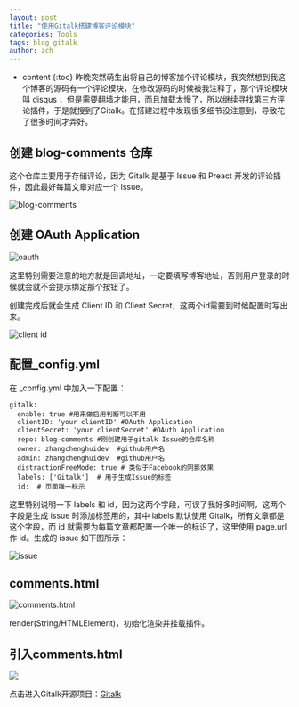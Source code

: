 ```yaml
---
layout: post
title: "使用Gitalk搭建博客评论模块"
categories: Tools
tags: blog gitalk
author: zch
---
```


* content
{:toc}
昨晚突然萌生出将自己的博客加个评论模块，我突然想到我这个博客的源码有一个评论模块，在修改源码的时候被我注释了，那个评论模块叫 disqus ，但是需要翻墙才能用，而且加载太慢了，所以继续寻找第三方评论插件，于是就搜到了Gitalk。在搭建过程中发现很多细节没注意到，导致花了很多时间才弄好。















## 创建 blog-comments 仓库

这个仓库主要用于存储评论，因为 Gitalk 是基于 lssue 和 Preact 开发的评论插件，因此最好每篇文章对应一个 Issue。

![blog-comments](https://raw.githubusercontent.com/zchdjb/zchdjb.github.io/master/images/gitalk3.png)



## 创建 OAuth Application

![oauth](https://raw.githubusercontent.com/zchdjb/zchdjb.github.io/master/images/gitalk.png)

这里特别需要注意的地方就是回调地址，一定要填写博客地址，否则用户登录的时候就会就不会提示绑定那个按钮了。

创建完成后就会生成 Client ID 和 Client Secret，这两个id需要到时候配置时写出来。

![client id](https://raw.githubusercontent.com/zchdjb/zchdjb.github.io/master/images/gitalk2.png)

## 配置_config.yml

在 _config.yml 中加入一下配置：

```properties
gitalk: 
  enable: true #用来做启用判断可以不用
  clientID: 'your clientID' #OAuth Application
  clientSecret: 'your clientSecret' #OAuth Application
  repo: blog-comments #刚创建用于gitalk Issue的仓库名称
  owner: zhangchenghuidev  #github用户名
  admin: zhangchenghuidev  #github用户名
  distractionFreeMode: true # 类似于Facebook的阴影效果
  labels: ['Gitalk']  # 用于生成Issue的标签
  id:  # 页面唯一标示
```

这里特别说明一下 labels 和 id，因为这两个字段，可误了我好多时间啊，这两个字段是生成 issue 时添加标签用的，其中 labels 默认使用 Gitalk，所有文章都是这个字段，而 id 就需要为每篇文章都配置一个唯一的标识了，这里使用 page.url 作 id。生成的 issue 如下图所示：

![issue](https://raw.githubusercontent.com/zchdjb/zchdjb.github.io/master/images/gitalk4.png)

## comments.html

![comments.html](https://raw.githubusercontent.com/zchdjb/zchdjb.github.io/master/images/gitalk5.png)

render(String/HTMLElement)，初始化渲染并挂载插件。

## 引入comments.html

![](https://raw.githubusercontent.com/zchdjb/zchdjb.github.io/master/images/gitalk6.png)





点击进入Gitalk开源项目：[Gitalk](https://github.com/gitalk/gitalk)

